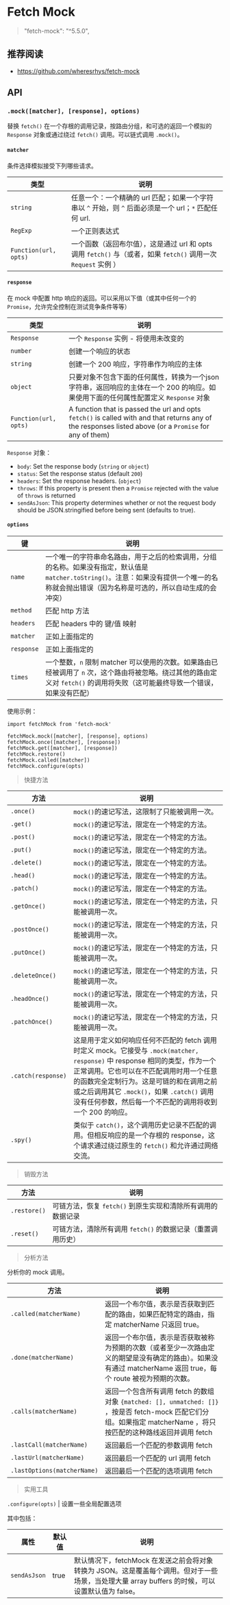 # Fetch Mock

> "fetch-mock": "^5.5.0",

## 推荐阅读

- https://github.com/wheresrhys/fetch-mock

## API

### `.mock([matcher], [response], options)`

替换 `fetch()` 在一个存根的调用记录，按路由分组，和可选的返回一个模拟的 `Response` 对象或通过绕过 `fetch()` 调用。可以链式调用 `.mock()`。

#### `matcher`

条件选择模拟接受下列哪些请求。

类型 | 说明
---|---
`string` | 任意一个：一个精确的 url 匹配；如果一个字符串以 `^` 开始，则 `^` 后面必须是一个 url；`*` 匹配任何 url.
`RegExp` | 一个正则表达式
`Function(url, opts)` | 一个函数（返回布尔值），这是通过 url 和 opts 调用 `fetch()` 与（或者，如果 `fetch()` 调用一次 `Request` 实例 ）

#### `response`

在 mock 中配置 http 响应的返回。可以采用以下值（或其中任何一个的 `Promise`，允许完全控制在测试竞争条件等等）

类型 | 说明
---|---
`Response` | 一个 `Response` 实例 - 将使用未改变的
`number` | 创建一个响应的状态
`string` | 创建一个 200 响应，字符串作为响应的主体
`object` | 只要对象不包含下面的任何属性，转换为一个json字符串，返回响应的主体在一个 200 的响应。如果使用下面的任何属性配置定义 `Response` 对象
`Function(url, opts)` | A function that is passed the url and opts `fetch()` is called with and that returns any of the responses listed above (or a `Promise` for any of them)

`Response` 对象：

- `body`: Set the response body (`string` or `object`)
- `status`: Set the response status (default `200`)
- `headers`: Set the response headers. (`object`)
- `throws`: If this property is present then a `Promise` rejected with the value of `throws` is returned
- `sendAsJson`: This property determines whether or not the request body should be JSON.stringified before being sent (defaults to true).

#### `options`

键 | 说明
---|---
`name` | 一个唯一的字符串命名路由，用于之后的检索调用，分组的名称。如果没有指定，默认值是 `matcher.toString()`。注意：如果没有提供一个唯一的名称就会抛出错误（因为名称是可选的，所以自动生成的会冲突）
`method` | 匹配 http 方法
`headers` | 匹配 headers 中的 键/值 映射
`matcher` | 正如上面指定的
`response` | 正如上面指定的
`times` | 一个整数，`n` 限制 matcher 可以使用的次数。如果路由已经被调用了 `n` 次，这个路由将被忽略。绕过其他的路由定义对 `fetch()` 的调用将失败（这可能最终导致一个错误，如果没有匹配）

使用示例：

```
import fetchMock from 'fetch-mock'

fetchMock.mock([matcher], [response], options)
fetchMock.once([matcher], [response])
fetchMock.get([matcher], [response])
fetchMock.restore()
fetchMock.called([matcher])
fetchMock.configure(opts)
```

> 快捷方法

方法 | 说明
---|---
`.once()` | `mock()`的速记写法，这限制了只能被调用一次。
`.get()` | `mock()`的速记写法，限定在一个特定的方法。
`.post()` | `mock()`的速记写法，限定在一个特定的方法。
`.put()` | `mock()`的速记写法，限定在一个特定的方法。
`.delete()` | `mock()`的速记写法，限定在一个特定的方法。
`.head()` | `mock()`的速记写法，限定在一个特定的方法。
`.patch()` | `mock()`的速记写法，限定在一个特定的方法。
`.getOnce()` | `mock()`的速记写法，限定在一个特定的方法，只能被调用一次。
`.postOnce()` | `mock()`的速记写法，限定在一个特定的方法，只能被调用一次。
`.putOnce()` | `mock()`的速记写法，限定在一个特定的方法，只能被调用一次。
`.deleteOnce()` | `mock()`的速记写法，限定在一个特定的方法，只能被调用一次。
`.headOnce()` | `mock()`的速记写法，限定在一个特定的方法，只能被调用一次。
`.patchOnce()` | `mock()`的速记写法，限定在一个特定的方法，只能被调用一次。
`.catch(response)` | 这是用于定义如何响应任何不匹配的 fetch 调用时定义 mock。它接受与 `.mock(matcher, response)` 中 response 相同的类型，作为一个正常调用。它也可以在不匹配调用时用一个任意的函数完全定制行为。这是可链的和在调用之前或之后调用其它 `.mock()`，如果 `.catch()` 调用没有任何参数，然后每一个不匹配的调用将收到一个 200 的响应。
`.spy()` | 类似于 `catch()`，这个调用历史记录不匹配的调用。但相反响应的是一个存根的 response，这个请求通过绕过原生的 `fetch()` 和允许通过网络交流。

> 销毁方法

方法 | 说明
---|---
`.restore()` | 可链方法，恢复 `fetch()` 到原生实现和清除所有调用的数据记录
`.reset()` | 可链方法，清除所有调用 `fetch()` 的数据记录（重置调用历史）

> 分析方法

分析你的 mock 调用。

方法 | 说明
---|---
`.called(matcherName)` | 返回一个布尔值，表示是否获取到匹配的路由，如果匹配特定的路由，指定 matcherName 只返回 true。
`.done(matcherName)` | 返回一个布尔值，表示是否获取被称为预期的次数（或者至少一次路由定义的期望是没有确定的路由）。如果没有通过 matcherName 返回 true，每个 route 被视为预期的次数。
`.calls(matcherName)` | 返回一个包含所有调用 fetch 的数组对象 `{matched: [], unmatched: []}` ，按是否 fetch-mock 匹配它们分组。如果指定 matcherName ，将只按匹配的这种路线返回并调用 fetch
`.lastCall(matcherName)` | 返回最后一个匹配的参数调用 fetch
`.lastUrl(matcherName)` | 返回最后一个匹配的 url 调用 fetch
`.lastOptions(matcherName)` | 返回最后一个匹配的选项调用 fetch

> 实用工具

`.configure(opts)` | 设置一些全局配置选项

其中包括：

属性 | 默认值 | 说明
---|---|---
`sendAsJson` | true | 默认情况下，fetchMock 在发送之前会将对象转换为 JSON。这是覆盖每个调用。但对于一些场景，当处理大量 array buffers 的时候，可以设置默认值为 false。
